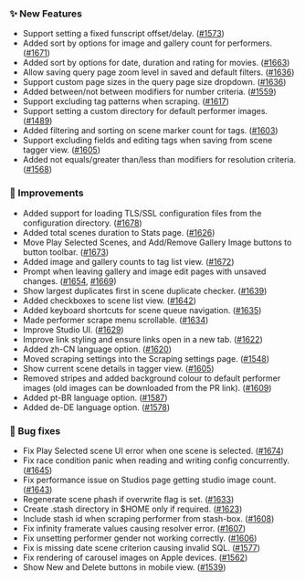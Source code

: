 ### ✨ New Features
* Support setting a fixed funscript offset/delay. ([#1573](https://github.com/stashapp/stash/pull/1573))
* Added sort by options for image and gallery count for performers. ([#1671](https://github.com/stashapp/stash/pull/1671))
* Added sort by options for date, duration and rating for movies. ([#1663](https://github.com/stashapp/stash/pull/1663))
* Allow saving query page zoom level in saved and default filters. ([#1636](https://github.com/stashapp/stash/pull/1636))
* Support custom page sizes in the query page size dropdown. ([#1636](https://github.com/stashapp/stash/pull/1636))
* Added between/not between modifiers for number criteria. ([#1559](https://github.com/stashapp/stash/pull/1559))
* Support excluding tag patterns when scraping. ([#1617](https://github.com/stashapp/stash/pull/1617))
* Support setting a custom directory for default performer images. ([#1489](https://github.com/stashapp/stash/pull/1489))
* Added filtering and sorting on scene marker count for tags. ([#1603](https://github.com/stashapp/stash/pull/1603))
* Support excluding fields and editing tags when saving from scene tagger view. ([#1605](https://github.com/stashapp/stash/pull/1605))
* Added not equals/greater than/less than modifiers for resolution criteria. ([#1568](https://github.com/stashapp/stash/pull/1568))

### 🎨 Improvements
* Added support for loading TLS/SSL configuration files from the configuration directory. ([#1678](https://github.com/stashapp/stash/pull/1678))
* Added total scenes duration to Stats page. ([#1626](https://github.com/stashapp/stash/pull/1626))
* Move Play Selected Scenes, and Add/Remove Gallery Image buttons to button toolbar. ([#1673](https://github.com/stashapp/stash/pull/1673))
* Added image and gallery counts to tag list view. ([#1672](https://github.com/stashapp/stash/pull/1672))
* Prompt when leaving gallery and image edit pages with unsaved changes. ([#1654](https://github.com/stashapp/stash/pull/1654), [#1669](https://github.com/stashapp/stash/pull/1669))
* Show largest duplicates first in scene duplicate checker. ([#1639](https://github.com/stashapp/stash/pull/1639))
* Added checkboxes to scene list view. ([#1642](https://github.com/stashapp/stash/pull/1642))
* Added keyboard shortcuts for scene queue navigation. ([#1635](https://github.com/stashapp/stash/pull/1635))
* Made performer scrape menu scrollable. ([#1634](https://github.com/stashapp/stash/pull/1634))
* Improve Studio UI. ([#1629](https://github.com/stashapp/stash/pull/1629))
* Improve link styling and ensure links open in a new tab. ([#1622](https://github.com/stashapp/stash/pull/1622))
* Added zh-CN language option. ([#1620](https://github.com/stashapp/stash/pull/1620))
* Moved scraping settings into the Scraping settings page. ([#1548](https://github.com/stashapp/stash/pull/1548))
* Show current scene details in tagger view. ([#1605](https://github.com/stashapp/stash/pull/1605))
* Removed stripes and added background colour to default performer images (old images can be downloaded from the PR link). ([#1609](https://github.com/stashapp/stash/pull/1609))
* Added pt-BR language option. ([#1587](https://github.com/stashapp/stash/pull/1587))
* Added de-DE language option. ([#1578](https://github.com/stashapp/stash/pull/1578))

### 🐛 Bug fixes
* Fix Play Selected scene UI error when one scene is selected. ([#1674](https://github.com/stashapp/stash/pull/1674))
* Fix race condition panic when reading and writing config concurrently. ([#1645](https://github.com/stashapp/stash/issues/1343))
* Fix performance issue on Studios page getting studio image count. ([#1643](https://github.com/stashapp/stash/pull/1643))
* Regenerate scene phash if overwrite flag is set. ([#1633](https://github.com/stashapp/stash/pull/1633))
* Create .stash directory in $HOME only if required. ([#1623](https://github.com/stashapp/stash/pull/1623))
* Include stash id when scraping performer from stash-box. ([#1608](https://github.com/stashapp/stash/pull/1608))
* Fix infinity framerate values causing resolver error. ([#1607](https://github.com/stashapp/stash/pull/1607))
* Fix unsetting performer gender not working correctly. ([#1606](https://github.com/stashapp/stash/pull/1606))
* Fix is missing date scene criterion causing invalid SQL. ([#1577](https://github.com/stashapp/stash/pull/1577))
* Fix rendering of carousel images on Apple devices. ([#1562](https://github.com/stashapp/stash/pull/1562))
* Show New and Delete buttons in mobile view. ([#1539](https://github.com/stashapp/stash/pull/1539))